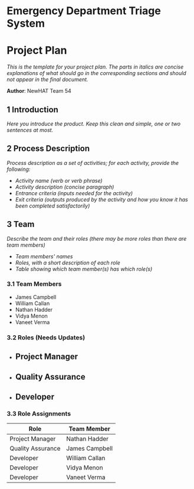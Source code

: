 # Emergency Department Triage System
# Project Plan

*This is the template for your project plan. The parts in italics are concise explanations of what should go in the corresponding sections and should not appear in the final document.*

**Author**: NewHAT Team 54

## 1 Introduction

*Here you introduce the product. Keep this  clean and simple, one or two sentences at most.*

## 2 Process Description

*Process description as a set of activities; for each activity, provide the following:*

- *Activity name (verb or verb phrase)*
- *Activity description (concise paragraph)*
- *Entrance criteria (inputs needed for the activity)*
- *Exit criteria (outputs produced by the activity and how you know it has been completed satisfactorily)*

## 3 Team

*Describe the team and their roles (there may be more roles than there are team members)*

- *Team members' names*
- *Roles, with a short description of each role*
- *Table showing which team member(s) has which role(s)*

### 3.1 Team Members
- James Campbell
- William Callan
- Nathan Hadder
- Vidya Menon
- Vaneet Verma

### 3.2 Roles (Needs Updates)
- Project Manager
  - 
- Quality Assurance
  - 
- Developer
  -

### 3.3 Role Assignments
|        Role       | Team Member     |
|-------------------|-----------------|
|  Project Manager  | Nathan Hadder   |
| Quality Assurance | James Campbell  |
| Developer         | William Callan  |
| Developer         | Vidya Menon     |
| Developer         | Vaneet Verma    | 
